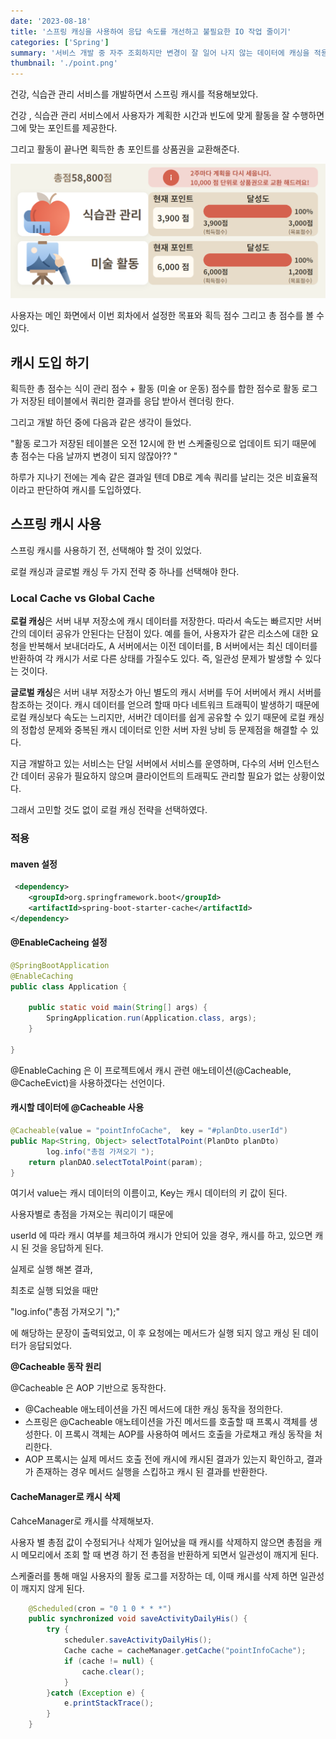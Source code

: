 ```yaml
---
date: '2023-08-18'
title: '스프링 캐싱을 사용하여 응답 속도를 개선하고 불필요한 IO 작업 줄이기'
categories: ['Spring']
summary: '서비스 개발 중 자주 조회하지만 변경이 잘 일어 나지 않는 데이터에 캐싱을 적용해보았습니다.'
thumbnail: './point.png'
---
```


건강, 식습관 관리 서비스를 개발하면서 스프링 캐시를 적용해보았다.

건강 , 식습관 관리 서비스에서 사용자가 계획한 시간과 빈도에 맞게 활동을 잘 수행하면
그에 맞는 포인트를 제공한다.

그리고 활동이 끝나면 획득한 총 포인트를 상품권을 교환해준다.

![img.png](point.png)

사용자는 메인 화면에서 이번 회차에서 설정한 목표와 획득 점수 그리고 총 점수를 볼 수 있다.

## 캐시 도입 하기

획득한 총 점수는 식이 관리 점수 + 활동 (미술 or 운동) 점수를 합한 점수로
활동 로그가 저장된 테이블에서 쿼리한 결과를 응답 받아서 렌더링 한다.

그리고 개발 하던 중에 다음과 같은 생각이 들었다.

"활동 로그가 저장된 테이블은 오전 12시에 한 번 스케줄링으로 업데이트 되기 때문에
총 점수는 다음 날까지 변경이 되지 않잖아?? "

하루가 지나기 전에는 계속 같은 결과일 텐데
DB로 계속 쿼리를 날리는 것은 비효율적이라고 판단하여 캐시를 도입하였다.

## 스프링 캐시 사용

스프링 캐시를 사용하기 전, 선택해야 할 것이 있었다.

로컬 캐싱과 글로벌 캐싱 두 가지 전략 중 하나를 선택해야 한다.

### Local Cache vs Global Cache

**로컬 캐싱**은 서버 내부 저장소에 캐시 데이터를 저장한다. 따라서
속도는 빠르지만 서버 간의 데이터 공유가 안된다는 단점이 있다.
예를 들어, 사용자가 같은 리소스에 대한 요청을 반복해서 보내더라도,
A 서버에서는 이전 데이터를, B 서버에서는 최신 데이터를 반환하여
각 캐시가 서로 다른 상태를 가질수도 있다.
즉, 일관성 문제가 발생할 수 있다는 것이다.

**글로벌 캐싱**은 서버 내부 저장소가 아닌 별도의 캐시 서버를 두어
서버에서 캐시 서버를 참조하는 것이다. 캐시 데이터를 얻으려 할때 마다
네트워크 트래픽이 발생하기 때문에 로컬 캐싱보다 속도는 느리지만,
서버간 데이터를 쉽게 공유할 수 있기 때문에 로컬 캐싱의 정합성 문제와
중복된 캐시 데이터로 인한 서버 자원 낭비 등 문제점을 해결할 수 있다.

지금 개발하고 있는 서비스는 단일 서버에서 서비스를 운영하며,
다수의 서버 인스턴스 간 데이터 공유가 필요하지 않으며
클라이언트의 트래픽도 관리할 필요가 없는 상황이었다.

그래서 고민할 것도 없이 로컬 캐싱 전략을 선택하였다.

### 적용

#### maven 설정

```xml
 <dependency>
    <groupId>org.springframework.boot</groupId>
    <artifactId>spring-boot-starter-cache</artifactId>
</dependency>
```

#### @EnableCacheing 설정

```java
@SpringBootApplication
@EnableCaching
public class Application {

    public static void main(String[] args) {
        SpringApplication.run(Application.class, args);
    }

}
```

@EnableCaching 은 이 프로젝트에서 캐시 관련 애노테이션(@Cacheable, @CacheEvict)을
사용하겠다는 선언이다.

#### 캐시할 데이터에 @Cacheable 사용

```java
@Cacheable(value = "pointInfoCache",  key = "#planDto.userId")
public Map<String, Object> selectTotalPoint(PlanDto planDto)
        log.info("총점 가져오기 ");
    return planDAO.selectTotalPoint(param);
}
```

여기서 value는 캐시 데이터의 이름이고, Key는 캐시 데이터의 키 값이 된다.

사용자별로 총점을 가져오는 쿼리이기 때문에

userId 에 따라 캐시 여부를 체크하여 캐시가 안되어 있을 경우, 캐시를 하고,
있으면 캐시 된 것을 응답하게 된다.

실제로 실행 해본 결과,

최초로 실행 되었을 때만

"log.info("총점 가져오기 ");"

에 해당하는 문장이 출력되었고, 이 후 요청에는 메서드가 실행 되지 않고
캐싱 된 데이터가 응답되었다.

**@Cacheable 동작 원리**

@Cacheable 은 AOP 기반으로 동작한다.

- @Cacheable 애노테이션을 가진 메서드에 대한 캐싱 동작을 정의한다.
- 스프링은 @Cacheable 애노테이션을 가진 메서드를 호출할 때 프록시 객체를 생성한다.
  이 프록시 객체는 AOP를 사용하여 메서드 호출을 가로채고 캐싱 동작을 처리한다.
- AOP 프록시는 실제 메서드 호출 전에 캐시에 캐시된 결과가 있는지 확인하고, 결과가 존재하는 경우 메서드 실행을
  스킵하고 캐시 된 결과를 반환한다.

#### CacheManager로 캐시 삭제

CahceManager로 캐시를 삭제해보자.

사용자 별 총점 값이 수정되거나 삭제가 일어났을 때 캐시를
삭제하지 않으면 총점을 캐시 메모리에서 조회 할 때
변경 하기 전 총점을 반환하게 되면서 일관성이 깨지게 된다.

스케줄러를 통해 매일 사용자의 활동 로그를 저장하는 데,
이때 캐시를 삭제 하면 일관성이 깨지지 않게 된다.

```java
    @Scheduled(cron = "0 1 0 * * *")
    public synchronized void saveActivityDailyHis() {
        try {
            scheduler.saveActivityDailyHis();
            Cache cache = cacheManager.getCache("pointInfoCache");
            if (cache != null) {
                cache.clear();
            }
        }catch (Exception e) {
            e.printStackTrace();
        }
    }
```
